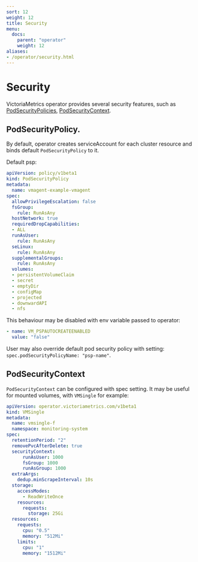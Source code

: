 ```yaml
---
sort: 12
weight: 12
title: Security
menu:
  docs:
    parent: "operator"
    weight: 12
aliases:
- /operator/security.html
---
```


# Security

VictoriaMetrics operator provides several security features, such as [PodSecurityPolicies](https://kubernetes.io/docs/concepts/policy/pod-security-policy/), [PodSecurityContext](https://kubernetes.io/docs/tasks/configure-pod-container/security-context/).


## PodSecurityPolicy.

 By default, operator creates serviceAccount for each cluster resource and binds default `PodSecurityPolicy` to it.

 Default psp:
```yaml
apiVersion: policy/v1beta1
kind: PodSecurityPolicy
metadata:
  name: vmagent-example-vmagent
spec:
  allowPrivilegeEscalation: false
  fsGroup:
    rule: RunAsAny
  hostNetwork: true
  requiredDropCapabilities:
  - ALL
  runAsUser:
    rule: RunAsAny
  seLinux:
    rule: RunAsAny
  supplementalGroups:
    rule: RunAsAny
  volumes:
  - persistentVolumeClaim
  - secret
  - emptyDir
  - configMap
  - projected
  - downwardAPI
  - nfs
```

 This behaviour may be disabled with env variable passed to operator:
 ```yaml
 - name: VM_PSPAUTOCREATEENABLED
   value: "false"
```

 User may also override default pod security policy with setting: `spec.podSecurityPolicyName: "psp-name"`.
 

## PodSecurityContext

 `PodSecurityContext` can be configured with spec setting. It may be useful for mounted volumes, with `VMSingle` for example:
 
```yaml
apiVersion: operator.victoriametrics.com/v1beta1
kind: VMSingle
metadata:
  name: vmsingle-f
  namespace: monitoring-system
spec:
  retentionPeriod: "2"
  removePvcAfterDelete: true
  securityContext:
      runAsUser: 1000
      fsGroup: 1000
      runAsGroup: 1000
  extraArgs:
    dedup.minScrapeInterval: 10s
  storage:
    accessModes:
      - ReadWriteOnce
    resources:
      requests:
        storage: 25Gi
  resources:
    requests:
      cpu: "0.5"
      memory: "512Mi"
    limits:
      cpu: "1"
      memory: "1512Mi"

```
